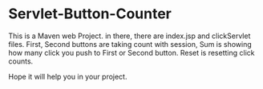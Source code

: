 # Servlet-Button-Counter
This is a Maven web Project.
  in there, there are index.jsp and clickServlet files.
  First, Second buttons are taking count with session,
  Sum is showing how many click you push to First or Second button.
  Reset is resetting click counts.
  
  Hope it will help you in your project.
